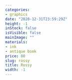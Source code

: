 ```yaml
---
categories:
- graphics
date: "2020-12-31T23:59:29Z"
height: -1
inStock: false
isVisible: false
mainImage: ""
materials:
- ink
- antique book
price: 80
slug: rossy
title: Rossy
width: -1
---
```


